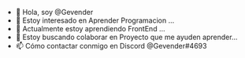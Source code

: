 - 👋 Hola, soy @Gevender
- 👀 Estoy interesado en Aprender Programacion ...
- 🌱 Actualmente estoy aprendiendo FrontEnd ...
- 💞️ Estoy buscando colaborar en Proyecto que me ayuden aprender...
- 📫 Cómo contactar conmigo en Discord @Gevender#4693

